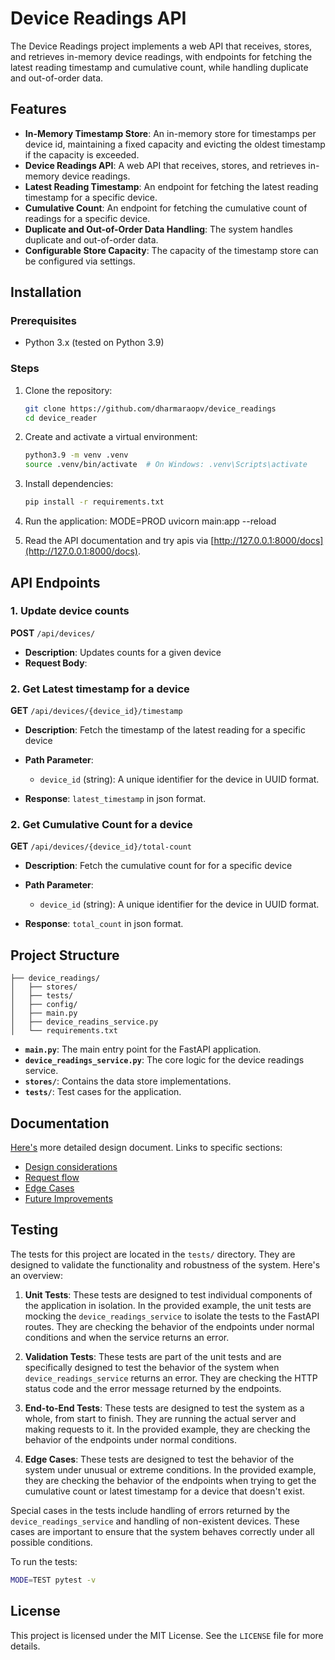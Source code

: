 # Device Readings API

The Device Readings project implements a web API that receives, stores, and retrieves in-memory device readings, with endpoints for fetching the latest reading timestamp and cumulative count, while handling duplicate and out-of-order data.

## Features

- **In-Memory Timestamp Store**: An in-memory store for timestamps per device id, maintaining a fixed capacity and evicting the oldest timestamp if the capacity is exceeded.
- **Device Readings API**: A web API that receives, stores, and retrieves in-memory device readings.
- **Latest Reading Timestamp**: An endpoint for fetching the latest reading timestamp for a specific device.
- **Cumulative Count**: An endpoint for fetching the cumulative count of readings for a specific device.
- **Duplicate and Out-of-Order Data Handling**: The system handles duplicate and out-of-order data.
- **Configurable Store Capacity**: The capacity of the timestamp store can be configured via settings.

## Installation

### Prerequisites

- Python 3.x (tested on Python 3.9)

### Steps

1. Clone the repository:
   ```bash
   git clone https://github.com/dharmaraopv/device_readings
   cd device_reader
   ```

2. Create and activate a virtual environment:
   ```bash
   python3.9 -m venv .venv
   source .venv/bin/activate  # On Windows: .venv\Scripts\activate
   ```

3. Install dependencies:
   ```bash
   pip install -r requirements.txt
   ```

6. Run the application:
   MODE=PROD uvicorn main:app --reload
   
7. Read the API documentation and try apis via [http://127.0.0.1:8000/docs](http://127.0.0.1:8000/docs).

## API Endpoints

### 1. Update device counts

**POST** `/api/devices/`

- **Description**: Updates counts for a given device
- **Request Body**: 
  

### 2. Get Latest timestamp for a device

**GET** `/api/devices/{device_id}/timestamp`

- **Description**: Fetch the timestamp of the latest reading for a specific device
- **Path Parameter**:
  - `device_id` (string): A unique identifier for the device in UUID format.
  
- **Response**: `latest_timestamp` in json format.

### 2. Get Cumulative Count for a device

**GET** `/api/devices/{device_id}/total-count`

- **Description**: Fetch the cumulative count for for a specific device
- **Path Parameter**:
  - `device_id` (string): A unique identifier for the device in UUID format.
  
- **Response**: `total_count` in json format.


## Project Structure

```plaintext
├── device_readings/
│   ├── stores/
│   ├── tests/
│   ├── config/
│   ├── main.py
│   ├── device_readins_service.py
│   └── requirements.txt
```

- **`main.py`**: The main entry point for the FastAPI application.
- **`device_readings_service.py`**: The core logic for the device readings service.
- **`stores/`**: Contains the data store implementations.
- **`tests/`**: Test cases for the application.

## Documentation
[Here's](https://dharmapv.notion.site/Design-Document-Device-Readings-Service-11b8ba76658780918c4cede1a7decd0a?pvs=4) more detailed design document.
Links to specific sections:
* [Design considerations]()
* [Request flow]()
* [Edge Cases]()
* [Future Improvements]()

## Testing
The tests for this project are located in the `tests/` directory. They are designed to validate the functionality and robustness of the system. Here's an overview:

1. **Unit Tests**: These tests are designed to test individual components of the application in isolation. In the provided example, the unit tests are mocking the `device_readings_service` to isolate the tests to the FastAPI routes. They are checking the behavior of the endpoints under normal conditions and when the service returns an error.

2. **Validation Tests**: These tests are part of the unit tests and are specifically designed to test the behavior of the system when `device_readings_service` returns an error. They are checking the HTTP status code and the error message returned by the endpoints.

3. **End-to-End Tests**: These tests are designed to test the system as a whole, from start to finish. They are running the actual server and making requests to it. In the provided example, they are checking the behavior of the endpoints under normal conditions.

4. **Edge Cases**: These tests are designed to test the behavior of the system under unusual or extreme conditions. In the provided example, they are checking the behavior of the endpoints when trying to get the cumulative count or latest timestamp for a device that doesn't exist.

Special cases in the tests include handling of errors returned by the `device_readings_service` and handling of non-existent devices. These cases are important to ensure that the system behaves correctly under all possible conditions.

To run the tests:

```bash
MODE=TEST pytest -v
```

## License

This project is licensed under the MIT License. See the `LICENSE` file for more details.

